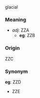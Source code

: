 glacial
### Meaning
+ _adj_: ZZA
    + __eg__: ZZB

### Origin

ZZC

### Synonym

__eg__: ZZD

+ ZZE


